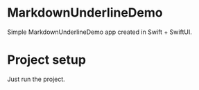 # MarkdownUnderlineDemo
Simple MarkdownUnderlineDemo app created in Swift + SwiftUI.

# Project setup
Just run the project.
